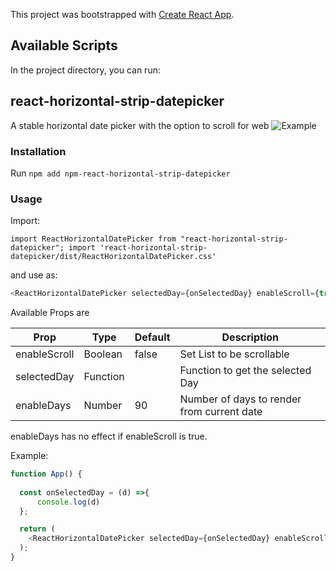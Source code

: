 This project was bootstrapped with [Create React App](https://github.com/facebook/create-react-app).

## Available Scripts

In the project directory, you can run:

## react-horizontal-strip-datepicker
A stable horizontal date picker with the option to scroll for web
![Example](https://i.imgur.com/BaNEgIS.png?1)

### Installation

Run `npm add npm-react-horizontal-strip-datepicker`

### Usage

Import:

`import ReactHorizontalDatePicker from "react-horizontal-strip-datepicker";
import 'react-horizontal-strip-datepicker/dist/ReactHorizontalDatePicker.css'
`

and use as:

```javascript
<ReactHorizontalDatePicker selectedDay={onSelectedDay} enableScroll={true} enableDays={80}/>
```

Available Props are

| Prop          | Type    | Default  | Description                                  |
| ------------- |---------| ---------| -------------------------------------------- |
| enableScroll  | Boolean | false    | Set List to be scrollable                    |
| selectedDay   | Function|          | Function to get the selected Day             |
| enableDays    | Number  |   90     | Number of days to render from current date   |

enableDays has no effect if enableScroll is true.

Example:

```javascript
function App() {
 
  const onSelectedDay = (d) =>{
      console.log(d)
  };

  return (
    <ReactHorizontalDatePicker selectedDay={onSelectedDay} enableScroll={true} enableDays={90}/> 
  );
}
```
